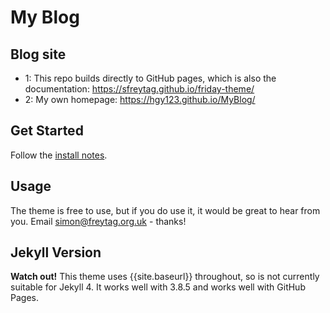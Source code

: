 # My Blog

## Blog site

* 1: This repo builds directly to GitHub pages, which is also the documentation:  https://sfreytag.github.io/friday-theme/
* 2: My own homepage: https://hgy123.github.io/MyBlog/

## Get Started

Follow the [install notes](https://sfreytag.github.io/friday-theme/projects/install.html).

## Usage

The theme is free to use, but if you do use it, it would be great to hear from you. Email simon@freytag.org.uk - thanks!

## Jekyll Version

__Watch out!__ This theme uses {{site.baseurl}} throughout, so is not currently suitable for Jekyll 4. It works well with 3.8.5 and works well with GitHub Pages.

